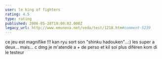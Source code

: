 ```yaml
---
user: le king of fighters
rating: 4.5
type: rating
published: 2006-05-28T19:00:02.000Z
legacy_url: http://www.emunova.net/veda/test/1218.htm#comment-5239
---
```

ce jeu est magnifike !!!
kan ryu sort son "shinku hadouken"...:)
les super a deux...
mais... c dmg je m'atendè a + de perso et kil soi plus diféren kom di le testeur